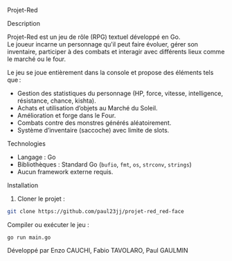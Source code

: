 Projet-Red

Description

Projet-Red est un jeu de rôle (RPG) textuel développé en Go.  
Le joueur incarne un personnage qu'il peut faire évoluer, gérer son inventaire, participer à des combats et interagir avec différents lieux comme le marché ou le four.

Le jeu se joue entièrement dans la console et propose des éléments tels que :  
- Gestion des statistiques du personnage (HP, force, vitesse, intelligence, résistance, chance, kishta).  
- Achats et utilisation d’objets au Marché du Soleil.  
- Amélioration et forge dans le Four.  
- Combats contre des monstres générés aléatoirement.  
- Système d’inventaire (saccoche) avec limite de slots.

Technologies

- Langage : Go   
- Bibliothèques : Standard Go (`bufio`, `fmt`, `os`, `strconv`, `strings`)  
- Aucun framework externe requis.

 Installation

1. Cloner le projet :  
```bash
git clone https://github.com/paul23jj/projet-red_red-face
```
Compiler ou exécuter le jeu :
```
go run main.go
```
Développé par  Enzo CAUCHI, Fabio TAVOLARO, Paul GAULMIN
